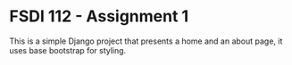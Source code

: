 # FSDI 112 - Assignment 1
This is a simple Django project that presents a home and an about page, it uses base bootstrap for styling.